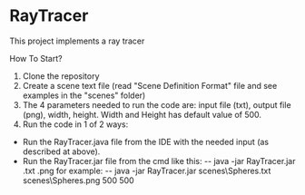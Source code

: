 # RayTracer
This project implements a ray tracer

How To Start?
1. Clone the repository
2. Create a scene text file (read "Scene Definition Format" file and see examples in the "scenes" folder)
3. The 4 parameters needed to run the code are: input file (txt), output file (png), width, height. Width and Height has default value of 500.
4. Run the code in 1 of 2 ways:
  - Run the RayTracer.java file from the IDE with the needed input (as described at above).
  - Run the RayTracer.jar file from the cmd like this:
    -- java -jar RayTracer.jar <scene file name>.txt <output file name>.png <width> <height> 
    for example:
    -- java -jar RayTracer.jar scenes\Spheres.txt scenes\Spheres.png 500 500
